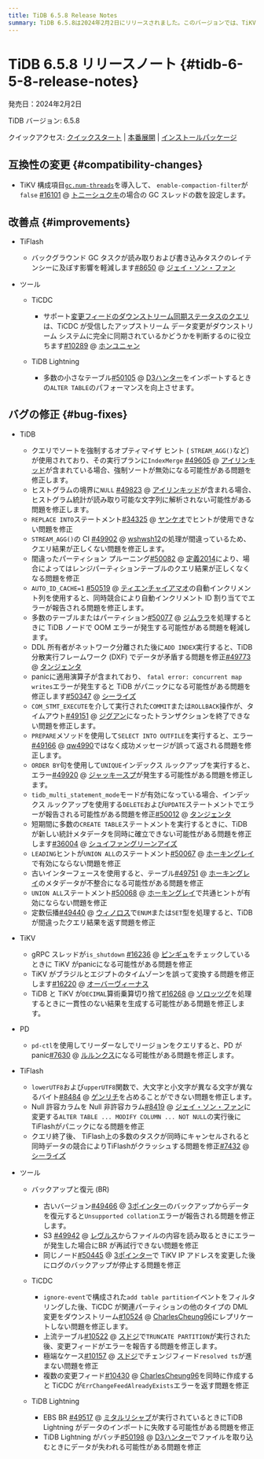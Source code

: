 ```yaml
---
title: TiDB 6.5.8 Release Notes
summary: TiDB 6.5.8は2024年2月2日にリリースされました。このバージョンでは、TiKVの構成項目gc.num-threadsが導入され、TiFlashやツールの改善が行われました。さらに、多数のバグが修正されています。PDやTiKV、TiFlash、ツールなど、さまざまな部分で修正が行われています。
---
```


# TiDB 6.5.8 リリースノート {#tidb-6-5-8-release-notes}

発売日：2024年2月2日

TiDB バージョン: 6.5.8

クイックアクセス: [クイックスタート](https://docs.pingcap.com/tidb/v6.5/quick-start-with-tidb) | [本番展開](https://docs.pingcap.com/tidb/v6.5/production-deployment-using-tiup) | [インストールパッケージ](https://www.pingcap.com/download/?version=v6.5.8#version-list)

## 互換性の変更 {#compatibility-changes}

-   TiKV 構成項目[`gc.num-threads`](https://docs.pingcap.com/tidb/v6.5/tikv-configuration-file#num-threads-new-in-v658)を導入して、 `enable-compaction-filter`が`false` [#16101](https://github.com/tikv/tikv/issues/16101) @ [トニーシュクキ](https://github.com/tonyxuqqi)の場合の GC スレッドの数を設定します。

## 改善点 {#improvements}

-   TiFlash

    -   バックグラウンド GC タスクが読み取りおよび書き込みタスクのレイテンシーに及ぼす影響を軽減します[#8650](https://github.com/pingcap/tiflash/issues/8650) @ [ジェイ・ソン・ファン](https://github.com/JaySon-Huang)

-   ツール

    -   TiCDC

        -   サポート[変更フィードのダウンストリーム同期ステータスのクエリ](https://docs.pingcap.com/tidb/v6.5/ticdc-open-api-v2#query-whether-a-specific-replication-task-is-completed)は、TiCDC が受信したアップストリーム データ変更がダウンストリーム システムに完全に同期されているかどうかを判断するのに役立ちます[#10289](https://github.com/pingcap/tiflow/issues/10289) @ [ホンユニャン](https://github.com/hongyunyan)

    -   TiDB Lightning

        -   多数の小さなテーブル[#50105](https://github.com/pingcap/tidb/issues/50105) @ [D3ハンター](https://github.com/D3Hunter)をインポートするときの`ALTER TABLE`のパフォーマンスを向上させます。

## バグの修正 {#bug-fixes}

-   TiDB

    -   クエリでソートを強制するオプティマイザ ヒント ( `STREAM_AGG()`など) が使用されており、その実行プランに`IndexMerge` [#49605](https://github.com/pingcap/tidb/issues/49605) @ [アイリンキッド](https://github.com/AilinKid)が含まれている場合、強制ソートが無効になる可能性がある問題を修正します。
    -   ヒストグラムの境界に`NULL` [#49823](https://github.com/pingcap/tidb/issues/49823) @ [アイリンキッド](https://github.com/AilinKid)が含まれる場合、ヒストグラム統計が読み取り可能な文字列に解析されない可能性がある問題を修正します。
    -   `REPLACE INTO`ステートメント[#34325](https://github.com/pingcap/tidb/issues/34325) @ [ヤンケオ](https://github.com/YangKeao)でヒントが使用できない問題を修正
    -   `STREAM_AGG()`の CI [#49902](https://github.com/pingcap/tidb/issues/49902) @ [wshwsh12](https://github.com/wshwsh12)の処理が間違っているため、クエリ結果が正しくない問題を修正します。
    -   間違ったパーティション プルーニング[#50082](https://github.com/pingcap/tidb/issues/50082) @ [定義2014](https://github.com/Defined2014)により、場合によってはレンジパーティションテーブルのクエリ結果が正しくなくなる問題を修正
    -   `AUTO_ID_CACHE=1` [#50519](https://github.com/pingcap/tidb/issues/50519) @ [ティエンチャイアマオ](https://github.com/tiancaiamao)の自動インクリメント列を使用すると、同時競合により自動インクリメント ID 割り当てでエラーが報告される問題を修正します。
    -   多数のテーブルまたはパーティション[#50077](https://github.com/pingcap/tidb/issues/50077) @ [ジムララ](https://github.com/zimulala)を処理するときに TiDB ノードで OOM エラーが発生する可能性がある問題を軽減します。
    -   DDL 所有者がネットワーク分離された後に`ADD INDEX`実行すると、TiDB 分散実行フレームワーク (DXF) でデータが矛盾する問題を修正[#49773](https://github.com/pingcap/tidb/issues/49773) @ [タンジェンタ](https://github.com/tangenta)
    -   panicに適用演算子が含まれており、 `fatal error: concurrent map writes`エラーが発生すると TiDB がパニックになる可能性がある問題を修正します[#50347](https://github.com/pingcap/tidb/issues/50347) @ [シーライズ](https://github.com/SeaRise)
    -   `COM_STMT_EXECUTE`を介して実行された`COMMIT`または`ROLLBACK`操作が、タイムアウト[#49151](https://github.com/pingcap/tidb/issues/49151) @ [ジグアン](https://github.com/zyguan)になったトランザクションを終了できない問題を修正します。
    -   `PREPARE`メソッドを使用して`SELECT INTO OUTFILE`を実行すると、エラー[#49166](https://github.com/pingcap/tidb/issues/49166) @ [qw4990](https://github.com/qw4990)ではなく成功メッセージが誤って返される問題を修正します。
    -   `ORDER BY`句を使用して`UNIQUE`インデックス ルックアップを実行すると、エラー[#49920](https://github.com/pingcap/tidb/issues/49920) @ [ジャッキースプ](https://github.com/jackysp)が発生する可能性がある問題を修正します。
    -   `tidb_multi_statement_mode`モードが有効になっている場合、インデックス ルックアップを使用する`DELETE`および`UPDATE`ステートメントでエラーが報告される可能性がある問題を修正[#50012](https://github.com/pingcap/tidb/issues/50012) @ [タンジェンタ](https://github.com/tangenta)
    -   短期間に多数の`CREATE TABLE`ステートメントを実行するときに、TiDB が新しい統計メタデータを同時に確立できない可能性がある問題を修正します[#36004](https://github.com/pingcap/tidb/issues/36004) @ [シュイファングリーンアイズ](https://github.com/xuyifangreeneyes)
    -   `LEADING`ヒントが`UNION ALL`のステートメント[#50067](https://github.com/pingcap/tidb/issues/50067) @ [ホーキングレイ](https://github.com/hawkingrei)で有効にならない問題を修正
    -   古いインターフェースを使用すると、テーブル[#49751](https://github.com/pingcap/tidb/issues/49751) @ [ホーキングレイ](https://github.com/hawkingrei)のメタデータが不整合になる可能性がある問題を修正
    -   `UNION ALL`ステートメント[#50068](https://github.com/pingcap/tidb/issues/50068) @ [ホーキングレイ](https://github.com/hawkingrei)で共通ヒントが有効にならない問題を修正
    -   定数伝播[#49440](https://github.com/pingcap/tidb/issues/49440) @ [ウィノロス](https://github.com/winoros)で`ENUM`または`SET`型を処理すると、TiDB が間違ったクエリ結果を返す問題を修正

-   TiKV

    -   gRPC スレッドが`is_shutdown` [#16236](https://github.com/tikv/tikv/issues/16236) @ [ピンギュ](https://github.com/pingyu)をチェックしているときに TiKV がpanicになる可能性がある問題を修正
    -   TiKV がブラジルとエジプトのタイムゾーンを誤って変換する問題を修正します[#16220](https://github.com/tikv/tikv/issues/16220) @ [オーバーヴィーナス](https://github.com/overvenus)
    -   TiDB と TiKV が`DECIMAL`算術乗算切り捨て[#16268](https://github.com/tikv/tikv/issues/16268) @ [ソロッツグ](https://github.com/solotzg)を処理するときに一貫性のない結果を生成する可能性がある問題を修正します。

-   PD

    -   `pd-ctl`を使用してリーダーなしでリージョンをクエリすると、PD がpanic[#7630](https://github.com/tikv/pd/issues/7630) @ [ルルンクス](https://github.com/rleungx)になる可能性がある問題を修正します。

-   TiFlash

    -   `lowerUTF8`および`upperUTF8`関数で、大文字と小文字が異なる文字が異なるバイト[#8484](https://github.com/pingcap/tiflash/issues/8484) @ [ゲンリチ](https://github.com/gengliqi)を占めることができない問題を修正します。
    -   Null 許容カラムを Null 非許容カラム[#8419](https://github.com/pingcap/tiflash/issues/8419) @ [ジェイ・ソン・ファン](https://github.com/JaySon-Huang)に変更する`ALTER TABLE ... MODIFY COLUMN ... NOT NULL`の実行後にTiFlashがパニックになる問題を修正
    -   クエリ終了後、 TiFlash上の多数のタスクが同時にキャンセルされると同時データの競合によりTiFlashがクラッシュする問題を修正[#7432](https://github.com/pingcap/tiflash/issues/7432) @ [シーライズ](https://github.com/SeaRise)

-   ツール

    -   バックアップと復元 (BR)

        -   古いバージョン[#49466](https://github.com/pingcap/tidb/issues/49466) @ [3ポインター](https://github.com/3pointer)のバックアップからデータを復元すると`Unsupported collation`エラーが報告される問題を修正します。
        -   S3 [#49942](https://github.com/pingcap/tidb/issues/49942) @ [レヴルス](https://github.com/Leavrth)からファイルの内容を読み取るときにエラーが発生した場合にBR が再試行できない問題を修正
        -   同じノード[#50445](https://github.com/pingcap/tidb/issues/50445) @ [3ポインター](https://github.com/3pointer)で TiKV IP アドレスを変更した後にログのバックアップが停止する問題を修正

    -   TiCDC

        -   `ignore-event`で構成された`add table partition`イベントをフィルタリングした後、TiCDC が関連パーティションの他のタイプの DML 変更をダウンストリーム[#10524](https://github.com/pingcap/tiflow/issues/10524) @ [CharlesCheung96](https://github.com/CharlesCheung96)にレプリケートしない問題を修正します。
        -   上流テーブル[#10522](https://github.com/pingcap/tiflow/issues/10522) @ [スドジ](https://github.com/sdojjy)で`TRUNCATE PARTITION`が実行された後、変更フィードがエラーを報告する問題を修正します。
        -   極端なケース[#10157](https://github.com/pingcap/tiflow/issues/10157) @ [スドジ](https://github.com/sdojjy)でチェンジフィード`resolved ts`が進まない問題を修正
        -   複数の変更フィード[#10430](https://github.com/pingcap/tiflow/issues/10430) @ [CharlesCheung96](https://github.com/CharlesCheung96)を同時に作成すると TiCDC が`ErrChangeFeedAlreadyExists`エラーを返す問題を修正

    -   TiDB Lightning

        -   EBS BR [#49517](https://github.com/pingcap/tidb/issues/49517) @ [ミタルリシャブ](https://github.com/mittalrishabh)が実行されているときにTiDB Lightning がデータのインポートに失敗する可能性がある問題を修正
        -   TiDB Lightning がバッチ[#50198](https://github.com/pingcap/tidb/issues/50198) @ [D3ハンター](https://github.com/D3Hunter)でファイルを取り込むときにデータが失われる可能性がある問題を修正
